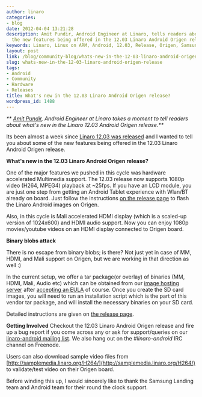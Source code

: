 ```yaml
---
author: linaro
categories:
- blog
date: 2012-04-04 13:21:28
description: Amit Pundir, Android Engineer at Linaro, tells readers about some of
  the new features being offered in the 12.03 Linaro Android Origen release.
keywords: Linaro, Linux on ARM, Android, 12.03, Release, Origen, Samsung
layout: post
link: /blog/community-blog/whats-new-in-the-12-03-linaro-android-origen-release/
slug: whats-new-in-the-12-03-linaro-android-origen-release
tags:
- Android
- Community
- Hardware
- Releases
title: What's new in the 12.03 Linaro Android Origen release?
wordpress_id: 1488
---
```


_** [Amit Pundir](/about/), Android Engineer at Linaro takes a moment to tell readers about what's new in the Linaro 12.03 Android Origen release.**_

Its been almost a week since [Linaro 12.03 was released](/linaro-blog/2012/03/29/linaro-12-03-release/) and I wanted to tell you about some of the new features being offered in the 12.03 Linaro Android Origen release.

**What's new in the 12.03 Linaro Android Origen release?**

One of the major features we pushed in this cycle was hardware accelerated Multimedia support. The 12.03 release now supports 1080p video (H264, MPEG4) playback at ~25fps. If you have an LCD module, you are just one step from getting an Android Tablet experience with Wlan/BT already on board. Just follow the instructions [on the release page](https://android-build.linaro.org/builds/~linaro-android/origen-ics-gcc46-samsunglt-stable-blob-12.03-release/) to flash the Linaro Android images on Origen.

Also, in this cycle is Mali accelerated HDMI display (which is a scaled-up version of 1024x600) and HDMI audio support. Now you can enjoy 1080p movies/youtube videos on an HDMI display connected to Origen board.

**Binary blobs attack**

There is no escape from binary blobs; is there? Not just yet in case of MM, HDMI, and Mali support on Origen, but we are working in that direction as well :)

In the current setup, we offer a tar package(or overlay) of binaries (MM, HDMI, Mali, Audio etc) which can be obtained from our [image hosting server](http://snapshots.linaro.org/android/binaries/origen/20120324/vendor.tar.bz2) after [accepting an EULA](http://snapshots.linaro.org/licenses/samsung-v2.html) of course. Once you create the SD card images, you will need to run an installation script which is the part of this vendor tar package, and will install the necessary binaries on your SD card.

Detailed instructions are given on [the release page](https://android-build.linaro.org/builds/~linaro-android/origen-ics-gcc46-samsunglt-stable-blob-12.03-release/).

**Getting Involved**
Checkout the 12.03 Linaro Android Origen release and fire up a bug report if you come across any or ask for support/queries on our [linaro-android mailing list](mailto:linaro-android@lists.linaro.org). We also hang out on the _#linaro-android_ IRC channel on Freenode.

Users can also download sample video files from [http://samplemedia.linaro.org/H264/](http://samplemedia.linaro.org/H264/) to validate/test video on their Origen board.

Before winding this up, I would sincerely like to thank the Samsung Landing team and Android team for their round the clock support.